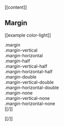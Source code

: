 [[content]]
## Margin

[[example color-light]]
<div>
    <div class="border">
        <div class="bg-darken margin">.margin</div>
    </div>
    <div class="border">
        <div class="bg-darken margin-vertical">.margin-vertical</div>
    </div>
    <div class="border">
        <div class="bg-darken margin-horizontal">.margin-horizontal</div>
    </div>
    <div class="border">
        <div class="bg-darken margin-half">.margin-half</div>
    </div>
    <div class="border">
        <div class="bg-darken margin-vertical-half">.margin-vertical-half</div>
    </div>
    <div class="border">
        <div class="bg-darken margin-horizontal-half">.margin-horizontal-half</div>
    </div>
    <div class="border">
        <div class="bg-darken margin-double">.margin-double</div>
    </div>
    <div class="border">
        <div class="bg-darken margin-vertical-double">.margin-vertical-double</div>
    </div>
    <div class="border">
        <div class="bg-darken margin-horizontal-double">.margin-horizontal-double</div>
    </div>
    <div class="border">
        <div class="bg-darken margin-none">.margin-none</div>
    </div>
    <div class="border">
        <div class="bg-darken margin-vertical-none">.margin-vertical-none</div>
    </div>
    <div class="border">
        <div class="bg-darken margin-horizontal-none">.margin-horizontal-none</div>
    </div>
</div>
[[/]]

[[/]]